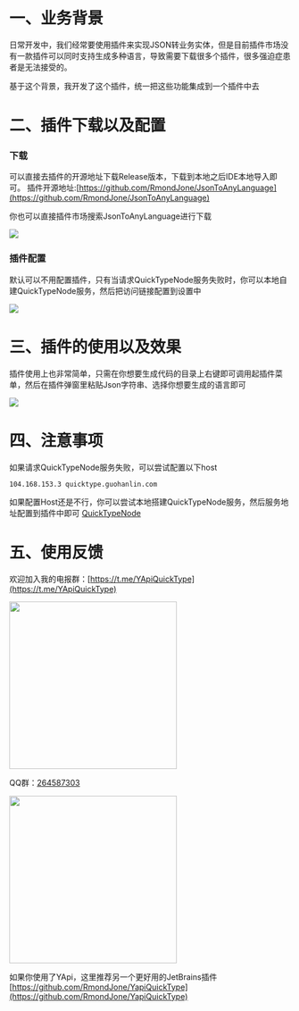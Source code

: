 # 一、业务背景

日常开发中，我们经常要使用插件来实现JSON转业务实体，但是目前插件市场没有一款插件可以同时支持生成多种语言，导致需要下载很多个插件，很多强迫症患者是无法接受的。

基于这个背景，我开发了这个插件，统一把这些功能集成到一个插件中去
# 二、插件下载以及配置

### 下载

可以直接去插件的开源地址下载Release版本，下载到本地之后IDE本地导入即可。
插件开源地址:[https://github.com/RmondJone/JsonToAnyLanguage](https://github.com/RmondJone/JsonToAnyLanguage)

你也可以直接插件市场搜索JsonToAnyLanguage进行下载

![](http://www.guohanlin.com/images/quicktype_anzhuang.png)

### 插件配置

默认可以不用配置插件，只有当请求QuickTypeNode服务失败时，你可以本地自建QuickTypeNode服务，然后把访问链接配置到设置中

![](http://www.guohanlin.com/images/jsontoanylanguage_setting.png)

# 三、插件的使用以及效果

插件使用上也非常简单，只需在你想要生成代码的目录上右键即可调用起插件菜单，然后在插件弹窗里粘贴Json字符串、选择你想要生成的语言即可

![](http://www.guohanlin.com/images/jsontoanylanguage_action.gif)

# 四、注意事项
如果请求QuickTypeNode服务失败，可以尝试配置以下host

```
104.168.153.3 quicktype.guohanlin.com
```

如果配置Host还是不行，你可以尝试本地搭建QuickTypeNode服务，然后服务地址配置到插件中即可 [QuickTypeNode](https://github.com/RmondJone/QuickTypeNode)

# 五、使用反馈

欢迎加入我的电报群：[https://t.me/YApiQuickType](https://t.me/YApiQuickType)

<img src="http://www.guohanlin.com/images/quicktype_tg_group.jpg" width="300"/>

QQ群：[264587303](https://jq.qq.com/?_wv=1027&k=96R8fd5v)

<img src="http://www.guohanlin.com/images/qq_group.jpg" width="300"/>

如果你使用了YApi，这里推荐另一个更好用的JetBrains插件 [https://github.com/RmondJone/YapiQuickType](https://github.com/RmondJone/YapiQuickType)
